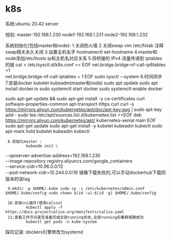 # k8s

系统:ubuntu 20.42 server

规划: master-192.168.1.230
     node1-192.168.1.231
     node2-192.168.1.232

系统初始化(包括master和node):
     1.关闭防火墙
     2.关闭swap vim /etc/fstab  注释swap相关永久关闭
     3.设置主机名字 hostnamectl set-hostname 
     4.master和node添加/etc/hosts ip和主机名对应关系
     5.将桥接的 IPv4 流量传递到 iptables 的链 
	cat > /etc/sysctl.d/k8s.conf << EOF net.bridge.bridge-nf-call-ip6tables =1 			
	net.bridge.bridge-nf-call-iptables = 1 
	EOF 
       sudo sysctl --system 
     6.时间同步
     7.安装docker kubelet kubeadm(master和node)
		sudo apt update sudo apt install docker.io sudo systemctl start docker sudo         systemctl enable docker
               
sudo apt-get update && sudo apt-get install -y ca-certificates curl software-properties-common apt-transport-https curl 
curl -s https://mirrors.aliyun.com/kubernetes/apt/doc/apt-key.gpg | sudo apt-key add - sudo tee /etc/apt/sources.list.d/kubernetes.list <<EOF deb https://mirrors.aliyun.com/kubernetes/apt/ kubernetes-xenial main 
EOF 
sudo apt-get update 
sudo apt-get install -y kubelet kubeadm kubectl 
sudo apt-mark hold kubelet kubeadm kubectl 

     8.初始化master :
             kubeadm init \
--apiserver-advertise-address=192.168.1.230 \
--image-repository registry.aliyuncs.com/google_containers \
--service-cidr=10.96.0.0/12 \
--pod-network-cidr=10.244.0.0/16
镜像下载失败的,可以手动dockerhub下载同版本的该tag
 
     9.mkdir -p $HOME/.kube sudo cp -i /etc/kubernetes/admin.conf $HOME/.kube/config sudo chown $(id -u):$(id -g) $HOME/.kube/config 
 
     10.安装cni插件(使用calico)
             kubectl apply -f https://docs.projectcalico.org/manifests/calico.yaml
     11:查看工作节点是否准备完成全部running状态,全部running后集群搭建成功
             kubectl get pods -n kube-system 
踩坑记录:
              dockers引擎修改为systemd
